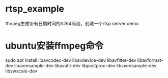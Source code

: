 # rtsp_example
ffmpeg生成带有日期时间的h264码流，创建一个rtsp server demo
# ubuntu安装ffmpeg命令
sudo apt install libavcodec-dev libavdevice-dev libavfilter-dev libavformat-dev libavresample-dev libavutil-dev libpostproc-dev libswresample-dev libswscale-dev
